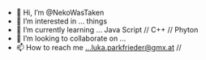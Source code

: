 - 👋 Hi, I’m @NekoWasTaken
- 👀 I’m interested in ... things   
- 🌱 I’m currently learning ... Java Script // C++ // Phyton 
- 💞️ I’m looking to collaborate on ...
- 📫 How to reach me ...luka.parkfrieder@gmx.at //

<!---
NekoWasTaken/NekoWasTaken is a ✨ special ✨ repository because its `README.md` (this file) appears on your GitHub profile.
You can click the Preview link to take a look at your changes.
--->
